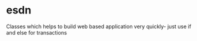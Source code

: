 # esdn
Classes which helps to build web based application very quickly- just use if and else for transactions
